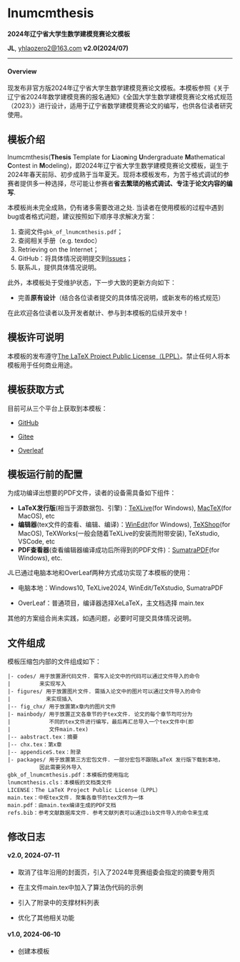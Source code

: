 
lnumcmthesis
===
**2024年辽宁省大学生数学建模竞赛论文模板**

**JL**, [yhlaozero2@163.com](yhlaozero2@163.com)
**v2.0(2024/07)**

***

#### Overview

现发布非官方版2024年辽宁省大学生数学建模竞赛论文模板。本模板参照《关于辽宁省2024年数学建模竞赛的报名通知》《全国大学生数学建模竞赛论文格式规范（2023）》进行设计，适用于辽宁省数学建模竞赛论文的编写，也供各位读者研究使用。


## 模板介绍

lnumcmthesis(**Thesis** Template for **L**iao**n**ing **U**ndergraduate **M**athematical **C**ontest in **M**odeling)，即2024年辽宁省大学生数学建模竞赛论文模板，诞生于2024年春天前际、初步成熟于当年夏天。现将本模板发布，为苦于格式调试的参赛者提供多一种选择，尽可能让参赛者**省去繁琐的格式调试、专注于论文内容的编写**.

本模板尚未完全成熟，仍有诸多需要改进之处. 当读者在使用模板的过程中遇到bug或者格式问题，建议按照如下顺序寻求解决方案：

1.  查阅文件`gbk_of_lnumcmthesis.pdf`；
2.  查阅相关手册（e.g. texdoc）
3.  Retrieving on the Internet；
4.  GitHub：将具体情况说明提交到[Issues](https://github.com/JohnsonLo00/lnumcmthesis/issues)；
5.  联系JL，提供具体情况说明。

此外，本模板处于受维护状态，下一步大致的更新方向如下：

- 完善**原有设计**（结合各位读者提交的具体情况说明，或新发布的格式规范）

在此欢迎各位读者以及开发者献计、参与到本模板的后续开发中！

## 模板许可说明

本模板的发布遵守[The LaTeX Project Public License（LPPL）](https://www.latex-project.org/lppl/lppl-1-3c/)。禁止任何人将本模板用于任何商业用途。

## 模板获取方式

目前可从三个平台上获取到本模板：

-   [GitHub](https://github.com/JohnsonLo00/lnumcmthesis)

-   [Gitee](https://gitee.com/jhonson-lo/lnumcmthesis)

-   [Overleaf]()

## 模板运行前的配置

为成功编译出想要的PDF文件，读者的设备需具备如下组件：

- **LaTeX发行版**(相当于源数据包、引擎)：[TeXLive](https://mirrors.tuna.tsinghua.edu.cn/CTAN/systems/texlive/Images/)(for Windows), [MacTeX](https://mirrors.tuna.tsinghua.edu.cn/CTAN/systems/mac/mactex/)(for MacOS), etc
- **编辑器**(tex文件的查看、编辑、编译)：[WinEdit](https://www.winedt.com/download.html)(for Windows), [TeXShop](https://pages.uoregon.edu/koch/texshop/)(for MacOS), TeXWorks(一般会随着TeXLive的安装而附带安装), TeXstudio, VSCode, etc
- **PDF查看器**(查看编辑器编译成功后所得到的PDF文件)：[SumatraPDF](https://www.sumatrapdfreader.org/download-free-pdf-viewer)(for
    Windows), etc.

JL已通过电脑本地和OverLeaf两种方式成功实现了本模板的使用：

- 电脑本地：Windows10, TeXLive2024, WinEdit/TeXstudio, SumatraPDF

- OverLeaf：普通项目，编译器选择XeLaTeX，主文档选择 main.tex

其他的方案组合尚未实践，如遇问题，必要时可提交具体情况说明。

## 文件组成

模板压缩包内部的文件组成如下：

```
|- codes/ 用于放置源代码文件. 需写入论文中的代码可以通过文件导入的命令
|         来实现写入
|- figures/ 用于放置图片文件. 需插入论文中的图片可以通过文件导入的命令
|           来实现插入
|-- fig_chx/ 用于放置第x章内的图片文件
|- mainbody/ 用于放置正文各章节的子tex文件. 论文的每个章节均可分为
|            不同的tex文件进行编写，最后再汇总导入一个tex文件中(即
|            文件main.tex)
|-- aabstract.tex：摘要
|-- chx.tex：第x章
|-- appendiceS.tex：附录
|- packages/ 用于放置第三方宏包文件. 一部分宏包不跟随LaTeX 发行版下载到本地，
          因此需要另外导入
gbk_of_lnumcmthesis.pdf：本模板的使用指北
lnumcmthesis.cls：本模板的文档类文件
LICENSE：The LaTeX Project Public License（LPPL）
main.tex：中枢tex文件. 聚集各章节的tex文件为一体
main.pdf：由main.tex编译生成的PDF文档
refs.bib：参考文献数据库文件. 参考文献列表可以通过bib文件导入的命令来生成
```

## 修改日志

#### v2.0, 2024-07-11

-   取消了往年沿用的封面页，引入了2024年竞赛组委会指定的摘要专用页

-   在主文件main.tex中加入了算法伪代码的示例

-   引入了附录中的支撑材料列表

-   优化了其他相关功能

#### v1.0, 2024-06-10

-   创建本模板
